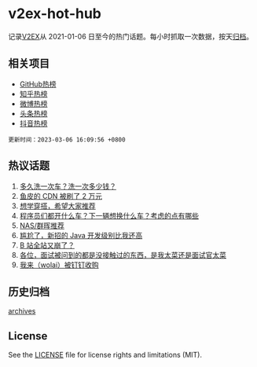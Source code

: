 # v2ex-hot-hub

 记录[V2EX](https://www.v2ex.com/)从 2021-01-06 日至今的热门话题。每小时抓取一次数据，按天[归档](archives)。
 
 ## 相关项目

- [GitHub热榜](https://github.com/snaildev/github-hot-hub)
- [知乎热榜](https://github.com/snaildev/zhihu-hot-hub)
- [微博热榜](https://github.com/snaildev/weibo-hot-hub)
- [头条热榜](https://github.com/snaildev/toutiao-hot-hub)
- [抖音热榜](https://github.com/snaildev/douyin-hot-hub)


 `更新时间：2023-03-06 16:09:56 +0800`

## 热议话题

1. [多久洗一次车？洗一次多少钱？](https://www.v2ex.com/t/921467)
1. [鱼皮的 CDN 被刷了 2 万元](https://www.v2ex.com/t/921318)
1. [想学穿搭，希望大家推荐](https://www.v2ex.com/t/921432)
1. [程序员们都开什么车？下一辆想换什么车？考虑的点有哪些](https://www.v2ex.com/t/921449)
1. [NAS/群晖推荐](https://www.v2ex.com/t/921502)
1. [尴尬了，新招的 Java 开发级别比我还高](https://www.v2ex.com/t/921478)
1. [B 站全站又崩了？](https://www.v2ex.com/t/921359)
1. [各位，面试被问到的都是没接触过的东西，是我太菜还是面试官太菜](https://www.v2ex.com/t/921448)
1. [我来（wolai）被钉钉收购](https://www.v2ex.com/t/921489)

## 历史归档

[archives](archives)

## License

See the [LICENSE](LICENSE) file for license rights and limitations (MIT).

